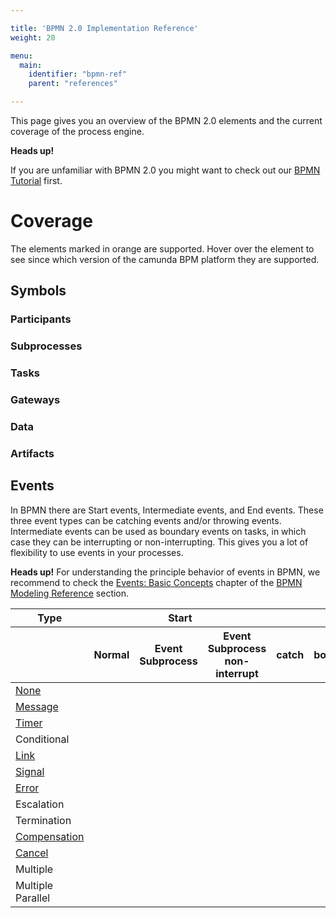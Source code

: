 ```yaml
---

title: 'BPMN 2.0 Implementation Reference'
weight: 20

menu:
  main:
    identifier: "bpmn-ref"
    parent: "references"

---
```


This page gives you an overview of the BPMN 2.0 elements and the current coverage of the process engine. 

<div class="alert alert-warning">
  <strong>Heads up!</strong>
  
  If you are unfamiliar with BPMN 2.0 you might want to check out our <a href="http://camunda.org/bpmn/tutorial.html">BPMN Tutorial</a> first.
</div>

# Coverage

The elements marked in <span class="label label-warning">orange</span> are supported. 
Hover over the element to see since which version of the camunda BPM platform they are supported.

## Symbols

<div>
  <div class="row">
    <div class="col-md-3">
      <h3>Participants</h3>
      <div style="position: relative">
        <div data-bpmn-symbol="participant" data-bpmn-symbol-name="Pool">          
          <div id="1" title="since 7.0"></div>
        </div>
        <div style="position: absolute; top: 0; left: 24px" data-bpmn-symbol="lane" data-bpmn-symbol-name="Lane">
          <div id="1" title="since 7.0"></div>
        </div>
      </div>
    </div>
    <div class="col-md-9">
      <h3>Subprocesses</h3>
      <div data-bpmn-symbol="subprocess" data-bpmn-symbol-name="Subprocess">
        <a href="ref:#subprocesses-embedded-subprocess">
          <div id="1" title="since 7.0"></div>
        </a>
      </div>
      <div data-bpmn-symbol="callactivity" data-bpmn-symbol-name="Call Activity">
        <a href="ref:#subprocesses-call-activity">
          <div id="1" title="since 7.0"></div>
        </a>
      </div>
      <div data-bpmn-symbol="eventsubprocess" data-bpmn-symbol-name="Event Subprocess">
        <a href="ref:#subprocesses-event-subprocess">
          <div id="1" title="since 7.0"></div>
        </a>
      </div>
      <div data-bpmn-symbol="transaction" data-bpmn-symbol-name="Transaction">
        <a href="ref:#subprocesses-transaction-subprocess">
          <div id="1" title="since 7.0"></div>
        </a>
      </div>
    </div>
  </div>
  <div class="row">
    <div class="col-md-12">
      <h3>Tasks</h3>
      <div data-bpmn-symbol="servicetask" data-bpmn-symbol-name="Service Task">
        <a href="ref:#tasks-service-task">
          <div id="1" title="since 7.0"></div>
        </a>
      </div>
      <div data-bpmn-symbol="usertask" data-bpmn-symbol-name="User Task">
        <a href="ref:#tasks-user-task">
          <div id="1" title="since 7.0"></div>
        </a>
      </div>
      <div data-bpmn-symbol="scripttask" data-bpmn-symbol-name="Script Task">
        <a href="ref:#tasks-script-task">
          <div id="1" title="since 7.0"></div>
        </a>
      </div>
      <div data-bpmn-symbol="businessruletask" data-bpmn-symbol-name="Business Rule Task">
        <a href="ref:#tasks-business-rule-task">
          <div id="1" title="since 7.0"></div>
        </a>
      </div>
      <div data-bpmn-symbol="manualtask" data-bpmn-symbol-name="Manual Task">
        <a href="ref:#tasks-manual-task">
          <div id="1" title="since 7.0"></div>
        </a>
      </div>
      <div data-bpmn-symbol="receivetask" data-bpmn-symbol-name="Receive Task">
        <a href="ref:#tasks-receive-task">
          <div id="1" title="since 7.0"></div>
        </a>
      </div>
      <div data-bpmn-symbol="task" data-bpmn-symbol-name="Undefined Task"></div>
      <div data-bpmn-symbol="sendtask" data-bpmn-symbol-name="Send Task">
        <a href="ref:#tasks-send-task">
          <div id="1" title="since 7.0"></div>
        </a>
      </div>
      <div data-bpmn-symbol="receivetask-instantiate" data-bpmn-symbol-name="Receive Task (instantiated)"></div>
    </div>
  </div>
  <div class="row">
    <div class="col-md-5">
      <h3>Gateways</h3>
      <div data-bpmn-symbol="exclusivegateway" data-bpmn-symbol-name="XOR">
        <a href="ref:#gateways-data-based-exclusive-gateway-xor">
          <div id="1" title="since 7.0"></div>
        </a>
      </div>
      <div data-bpmn-symbol="inclusivegateway" data-bpmn-symbol-name="OR">
        <a href="ref:#gateways-inclusive-gateway">
          <div id="1" title="since 7.0"></div>
        </a>
      </div>
      <div data-bpmn-symbol="parallelgateway" data-bpmn-symbol-name="AND">
        <a href="ref:#gateways-parallel-gateway">
          <div id="1" title="since 7.0"></div>
        </a>
      </div>
      <div data-bpmn-symbol="eventbasedgateway" data-bpmn-symbol-name="Event">
        <a href="ref:#gateways-event-based-gateway">
          <div id="1" title="since 7.0"></div>
        </a>
      </div>
    </div>
    <div class="col-md-3">
      <h3>Data</h3>
      <div data-bpmn-symbol="dataobject" data-bpmn-symbol-name="Data <br>Object"></div>
      <div data-bpmn-symbol="datastorereference" data-bpmn-symbol-name="Data <br>Store"></div>
    </div>
    <div class="col-md-3">
      <h3>Artifacts</h3>
      <div data-bpmn-symbol="textannotation" data-bpmn-symbol-name="Text <br>Annotation">
        <div id="1" title="since 7.0"></div>
      </div>
      <div data-bpmn-symbol="group" data-bpmn-symbol-name="Group">
        <div id="1" title="since 7.0"></div>
      </div>
    </div>
  </div>
</div>


## Events

In BPMN there are Start events, Intermediate events, and End events. These three event types can be catching events and/or throwing events. Intermediate events can be used as boundary events on tasks, in which case they can be interrupting or non-interrupting. This gives you a lot of flexibility to use events in your processes.

<div class="alert alert-warning">
  <strong>Heads up!</strong>
  For understanding the principle behavior of events in BPMN, we recommend to check the
  <a href="http://camunda.org/bpmn/reference.html#events-basic-concepts">Events: Basic Concepts</a> chapter of the <a href="http://camunda.org/bpmn/reference.html">BPMN Modeling Reference</a> section.
</div>

<div class="table-responsive">
  <table class="table table-bordered table-bpmn-events">
    <thead>
      <tr>
        <th>Type</th>
        <th colspan="3">Start</th>
        <th colspan="4">Intermediate</th>
        <th>End</th>
      </tr>
      <tr>
        <th></th>
        <th>Normal</th>
        <th>Event Subprocess</th>
        <th>Event Subprocess<br/>non-interrupt</th>
        <th>catch</th>
        <th>boundary</th>
        <th>boundary<br/>non-interrupt</th>
        <th>throw</th>
        <th></th>
      </tr>
    </thead>
    <tbody>
      <tr>
        <td><a href="ref:#events-none-events">None</a></td>
        <td>
          <div data-bpmn-symbol="startevent">
            <div id="1" title="since 7.0"></div>    
          </div>
        </td>
        <td></td>
        <td></td>
        <td></td>
        <td></td>
        <td></td>
        <td>
          <div data-bpmn-symbol="intermediateevent">
            <div id="1" title="since 7.0"></div>
          </div>
        </td>
        <td>
          <div data-bpmn-symbol="endevent">
            <div id="1" title="since 7.0"></div>
          </div>
        </td>
      </tr>
      <tr>
        <td><a href="ref:#events-message-events">Message</a></td>
        <td>
          <div data-bpmn-symbol="startevent/message">
            <div id="1" title="since 7.0"></div>
          </div>
        </td>
        <td>
          <div data-bpmn-symbol="startevent/message">
            <div id="1" title="since 7.0"></div>
          </div>
        </td>
        <td>
          <div data-bpmn-symbol="startevent/message-non">
            <div id="1" title="since 7.1"></div>
          </div>
        </td>
        <td>
          <div data-bpmn-symbol="intermediatecatchevent/message">
            <div id="1" title="since 7.0"></div>
          </div>
        </td>
        <td>
          <div data-bpmn-symbol="intermediatecatchevent/message">
            <div id="1" title="since 7.0"></div>
          </div>
        </td>
        <td>
          <div data-bpmn-symbol="intermediatecatchevent/message-non">
            <div id="1" title="since 7.0"></div>
          </div>
        </td>
        <td>
          <div data-bpmn-symbol="intermediatethrowevent/message">
            <div id="1" title="since 7.0"></div>
          </div>
        </td>
        <td>
          <div data-bpmn-symbol="endevent/message">
            <div id="1" title="since 7.0"></div>
          </div>
        </td>
      </tr>
      <tr>
        <td><a href="ref:#events-timer-events">Timer</a></td>
        <td>
          <div data-bpmn-symbol="startevent/timer">
            <div id="1" title="since 7.0"></div>
          </div>
        </td>
        <td>
          <div data-bpmn-symbol="startevent/timer">
			<div id="1" title="since 7.1"></div>
		  </div>
        </td>
        <td>
          <div data-bpmn-symbol="startevent/timer-non">
			<div id="1" title="since 7.1"></div>
		  </div>
        </td>         
        <td>
          <div data-bpmn-symbol="intermediatecatchevent/timer">
            <div id="1" title="since 7.0"></div>
          </div>
        </td>
        <td>
          <div data-bpmn-symbol="intermediatecatchevent/timer">
            <div id="1" title="since 7.0"></div>
          </div>
        </td>
        <td>
          <div data-bpmn-symbol="intermediatecatchevent/timer-non">
            <div id="1" title="since 7.0"></div>
          </div>
        </td>
        <td></td>
        <td></td>
      </tr>
      <tr>
        <td>Conditional</td>
        <td>
          <div data-bpmn-symbol="startevent/conditional"></div>
        </td>
        <td>
          <div data-bpmn-symbol="startevent/conditional"></div>
        </td>
        <td>
          <div data-bpmn-symbol="startevent/conditional-non"></div>
        </td>         
        <td>
          <div data-bpmn-symbol="intermediatecatchevent/conditional"></div>
        </td>
        <td>
          <div data-bpmn-symbol="intermediatecatchevent/conditional"></div>
        </td>
        <td>
          <div data-bpmn-symbol="intermediatecatchevent/conditional-non"></div>
        </td>
        <td></td>
        <td></td>
      </tr> 
      <tr>
        <td><a href="ref:#events-link-events">Link</a></td>
        <td></td>
        <td></td>
        <td></td>       
        <td>
          <div data-bpmn-symbol="intermediatecatchevent/link">
            <div id="1" title="since 7.0"></div>
          </div>
        </td>
        <td></td>
        <td></td>
        <td>
          <div data-bpmn-symbol="intermediatethrowevent/link">
            <div id="1" title="since 7.0"></div>
          </div>
        </td>
        <td></td>
      </tr>   
      <tr>
        <td><a href="ref:#events-signal-events">Signal</a></td>
        <td>
          <div data-bpmn-symbol="startevent/signal">
          	<div id="1" title="since 7.4"></div>
          </div>
        </td>
        <td>
          <div data-bpmn-symbol="startevent/signal">
			<div id="1" title="since 7.1"></div>
		  </div>
        </td>
        <td>
          <div data-bpmn-symbol="startevent/signal-non">
			<div id="1" title="since 7.1"></div>
		  </div>
        </td>         
        <td>
          <div data-bpmn-symbol="intermediatecatchevent/signal">
            <div id="1" title="since 7.0"></div>
          </div>
        </td>
        <td>
          <div data-bpmn-symbol="intermediatecatchevent/signal">
            <div id="1" title="since 7.0"></div>
          </div>
        </td>
        <td>
          <div data-bpmn-symbol="intermediatecatchevent/signal-non">
            <div id="1" title="since 7.0"></div>
          </div>
        </td>
        <td>
          <div data-bpmn-symbol="intermediatethrowevent/signal">
            <div id="1" title="since 7.0"></div>
          </div>
        </td>
        <td>
          <div data-bpmn-symbol="endevent/signal">
            <div id="1" title="since 7.0"></div>
          </div>
        </td>
      </tr>
      <tr>
        <td><a href="ref:#events-error-events">Error</a></td>
        <td></td>
        <td>
          <div data-bpmn-symbol="startevent/error">
            <div id="1" title="since 7.0"></div>
          </div>
        </td>
        <td></td>         
        <td></td>
        <td>
          <div data-bpmn-symbol="intermediatecatchevent/error">
            <div id="1" title="since 7.0"></div>
          </div>
        </td>
        <td></td>
        <td></td>
        <td>
          <div data-bpmn-symbol="endevent/error">
            <div id="1" title="since 7.0"></div>
          </div>
        </td>
      </tr>
      <tr>
        <td>Escalation</td>
        <td></td>
        <td>
          <div data-bpmn-symbol="startevent/escalation"></div>
        </td>
        <td>
          <div data-bpmn-symbol="startevent/escalation-non"></div>
        </td>         
        <td></td>
        <td>
          <div data-bpmn-symbol="intermediatecatchevent/escalation"></div>
        </td>
        <td>
          <div data-bpmn-symbol="intermediatecatchevent/escalation-non"></div>
        </td>
        <td>
          <div data-bpmn-symbol="intermediatethrowevent/escalation"></div>
        </td>
        <td>
          <div data-bpmn-symbol="endevent/escalation"></div>
        </td>
      </tr> 
      <tr>
        <td>Termination</td>
        <td></td>
        <td></td>
        <td></td>
        <td></td>
        <td></td>
        <td></td>
        <td></td>
        <td>
          <div data-bpmn-symbol="endevent/terminate">
            <div id="1" title="since 7.0"></div>
          </div>
        </td>
      </tr> 
      <tr>
        <td><a href="ref:#events-cancel-and-compensation-events">Compensation</a></td>
        <td></td>
        <td>
          <div data-bpmn-symbol="startevent/compensate">
          	<div id="1" title="since 7.4"></div>
          </div>
        </td>
        <td></td>
        <td></td>
        <td>
          <div data-bpmn-symbol="intermediatecatchevent/compensate">
            <div id="1" title="since 7.0"></div>
          </div>
        </td>
        <td></td>
        <td>
          <div data-bpmn-symbol="intermediatethrowevent/compensate">
            <div id="1" title="since 7.0"></div>
          </div>
        </td>
        <td>
          <div data-bpmn-symbol="endevent/compensate">
          	<div id="1" title="since 7.4"></div>
          </div>
        </td>
      </tr>         
      <tr>
        <td><a href="ref:#events-cancel-and-compensation-events">Cancel</a></td>
        <td></td>
        <td></td>
        <td></td>
        <td></td>
        <td>
          <div data-bpmn-symbol="intermediatecatchevent/cancel">
            <div id="1" title="since 7.0"></div>
          </div>
        </td>
        <td></td>
        <td></td>
        <td>
          <div data-bpmn-symbol="endevent/cancel">
            <div id="1" title="since 7.0"></div>
          </div>
        </td>
      </tr>
      <tr>         
        <td>Multiple</td>
        <td>
          <div data-bpmn-symbol="startevent/multiple"></div>
        </td>
        <td>
          <div data-bpmn-symbol="startevent/multiple"></div>
        </td>
        <td>
          <div data-bpmn-symbol="startevent/multiple-non"></div>
        </td>
        <td>
          <div data-bpmn-symbol="intermediatecatchevent/multiple"></div>
        </td>
        <td>
          <div data-bpmn-symbol="intermediatecatchevent/multiple"></div>
        </td>
        <td>
          <div data-bpmn-symbol="intermediatecatchevent/multiple-non"></div>
        </td>
        <td>
          <div data-bpmn-symbol="intermediatethrowevent/multiple"></div>
        </td>
        <td>
          <div data-bpmn-symbol="endevent/multiple"></div>
        </td>
      </tr>
      <tr>
        <td>Multiple Parallel</td>
        <td>
          <div data-bpmn-symbol="startevent/multipleParallel"></div>
        </td>
        <td>
          <div data-bpmn-symbol="startevent/multipleParallel"></div>
        </td>
        <td>
          <div data-bpmn-symbol="startevent/multipleParallel-non"></div>
        </td>         
        <td>
          <div data-bpmn-symbol="intermediatecatchevent/multipleParallel"></div>
        </td>
        <td>
          <div data-bpmn-symbol="intermediatecatchevent/multipleParallel"></div>
        </td>
        <td>
          <div data-bpmn-symbol="intermediatecatchevent/multipleParallel-non"></div>
        </td>
        <td></td>
        <td></td>
      </tr>
    </tbody>
  </table>
</div>